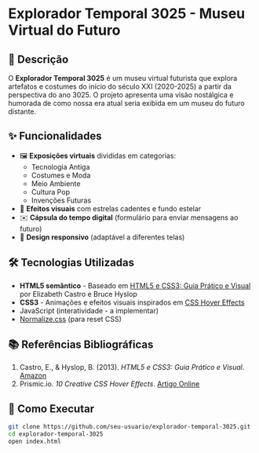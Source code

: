 # Explorador Temporal 3025 - Museu Virtual do Futuro



## 📜 Descrição

O **Explorador Temporal 3025** é um museu virtual futurista que explora artefatos e costumes do início do século XXI (2020-2025) a partir da perspectiva do ano 3025. O projeto apresenta uma visão nostálgica e humorada de como nossa era atual seria exibida em um museu do futuro distante.

## ✨ Funcionalidades

- 🖼️ **Exposições virtuais** divididas em categorias:
  - Tecnologia Antiga
  - Costumes e Moda
  - Meio Ambiente
  - Cultura Pop
  - Invenções Futuras
- 🌠 **Efeitos visuais** com estrelas cadentes e fundo estelar
- ✉️ **Cápsula do tempo digital** (formulário para enviar mensagens ao futuro)
- 📱 **Design responsivo** (adaptável a diferentes telas)

## 🛠️ Tecnologias Utilizadas

- **HTML5 semântico** - Baseado em [HTML5 e CSS3: Guia Prático e Visual](https://www.amazon.com.br/HTML5-CSS3-Guia-Pr%C3%A1tico-Visual/dp/8576088037) por Elizabeth Castro e Bruce Hyslop
- **CSS3** - Animações e efeitos visuais inspirados em [CSS Hover Effects](https://prismic.io/blog/css-hover-effects#10-chameleon-svg)
- JavaScript (interatividade - a implementar)
- [Normalize.css](https://necolas.github.io/normalize.css/) (para reset CSS)

## 📚 Referências Bibliográficas

1. Castro, E., & Hyslop, B. (2013). *HTML5 e CSS3: Guia Prático e Visual*. [Amazon](https://www.amazon.com.br/HTML5-CSS3-Guia-Pr%C3%A1tico-Visual/dp/8576088037)
2. Prismic.io. *10 Creative CSS Hover Effects*. [Artigo Online](https://prismic.io/blog/css-hover-effects#10-chameleon-svg)

## 🚀 Como Executar

```bash
git clone https://github.com/seu-usuario/explorador-temporal-3025.git
cd explorador-temporal-3025
open index.html
